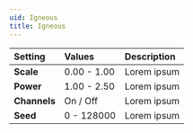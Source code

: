 ```yaml
---
uid: Igneous
title: Igneous
---
```


| Setting | Values | Description |
| :--- | :--- | :--- |
| **Scale** | 0.00 - 1.00 | Lorem ipsum |
| **Power** | 1.00 - 2.50 | Lorem ipsum |
| **Channels** | On / Off | Lorem ipsum |
| **Seed** | 0 - 128000 | Lorem ipsum |
